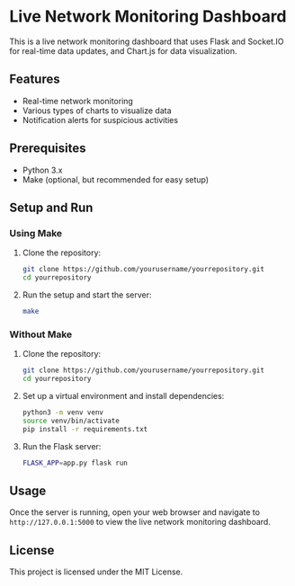 # Live Network Monitoring Dashboard

This is a live network monitoring dashboard that uses Flask and Socket.IO for real-time data updates, and Chart.js for data visualization.

## Features

- Real-time network monitoring
- Various types of charts to visualize data
- Notification alerts for suspicious activities

## Prerequisites

- Python 3.x
- Make (optional, but recommended for easy setup)

## Setup and Run

### Using Make

1. Clone the repository:
    ```sh
    git clone https://github.com/yourusername/yourrepository.git
    cd yourrepository
    ```

2. Run the setup and start the server:
    ```sh
    make
    ```

### Without Make

1. Clone the repository:
    ```sh
    git clone https://github.com/yourusername/yourrepository.git
    cd yourrepository
    ```

2. Set up a virtual environment and install dependencies:
    ```sh
    python3 -m venv venv
    source venv/bin/activate
    pip install -r requirements.txt
    ```

3. Run the Flask server:
    ```sh
    FLASK_APP=app.py flask run
    ```

## Usage

Once the server is running, open your web browser and navigate to `http://127.0.0.1:5000` to view the live network monitoring dashboard.

## License

This project is licensed under the MIT License.


